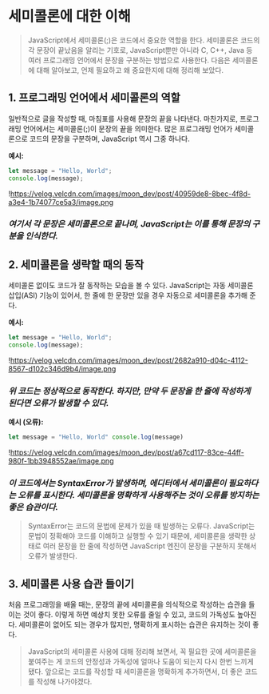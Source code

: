 # 세미콜론에 대한 이해

> JavaScript에서 세미콜론(;)은 코드에서 중요한 역할을 한다. 세미콜론은 코드의 각 문장이 끝났음을 알리는 기호로, JavaScript뿐만 아니라 C, C++, Java 등 여러 프로그래밍 언어에서 문장을 구분하는 방법으로 사용한다. 다음은 세미콜론에 대해 알아보고, 언제 필요하고 왜 중요한지에 대해 정리해 보았다.

## 1. 프로그래밍 언어에서 세미콜론의 역할

일반적으로 글을 작성할 때, 마침표를 사용해 문장의 끝을 나타낸다. 마찬가지로, 프로그래밍 언어에서는 세미콜론(;)이 문장의 끝을 의미한다. 많은 프로그래밍 언어가 세미콜론으로 코드의 문장을 구분하며, JavaScript 역시 그중 하나다.

**예시:**

```jsx
let message = "Hello, World";
console.log(message);
```

!https://velog.velcdn.com/images/moon_dev/post/40959de8-8bec-4f8d-a3e4-1b74077ce5a3/image.png

### **_여기서 각 문장은 세미콜론으로 끝나며, JavaScript는 이를 통해 문장의 구분을 인식한다._**

## 2. 세미콜론을 생략할 때의 동작

세미콜론 없이도 코드가 잘 동작하는 모습을 볼 수 있다. JavaScript는 자동 세미콜론 삽입(ASI) 기능이 있어서, 한 줄에 한 문장만 있을 경우 자동으로 세미콜론을 추가해 준다.

**예시:**

```jsx
let message = "Hello, World";
console.log(message);
```

!https://velog.velcdn.com/images/moon_dev/post/2682a910-d04c-4112-8567-d102c346d9b4/image.png

### **_위 코드는 정상적으로 동작한다. 하지만, 만약 두 문장을 한 줄에 작성하게 된다면 오류가 발생할 수 있다._**

**예시 (오류):**

```jsx
let message = "Hello, World" console.log(message)
```

!https://velog.velcdn.com/images/moon_dev/post/a67cd117-83ce-44ff-980f-1bb3948552ae/image.png

### **_이 코드에서는 SyntaxError가 발생하며, 에디터에서 세미콜론이 필요하다는 오류를 표시한다. 세미콜론을 명확하게 사용해주는 것이 오류를 방지하는 좋은 습관이다._**

> SyntaxError는 코드의 문법에 문제가 있을 때 발생하는 오류다. JavaScript는 문법이 정확해야 코드를 이해하고 실행할 수 있기 때문에, 세미콜론을 생략한 상태로 여러 문장을 한 줄에 작성하면 JavaScript 엔진이 문장을 구분하지 못해서 오류가 발생한다.

## 3. 세미콜론 사용 습관 들이기

처음 프로그래밍을 배울 때는, 문장의 끝에 세미콜론을 의식적으로 작성하는 습관을 들이는 것이 좋다. 이렇게 하면 예상치 못한 오류를 줄일 수 있고, 코드의 가독성도 높아진다. 세미콜론이 없어도 되는 경우가 많지만, 명확하게 표시하는 습관은 유지하는 것이 좋다.

> JavaScript의 세미콜론 사용에 대해 정리해 보면서, 꼭 필요한 곳에 세미콜론을 붙여주는 게 코드의 안정성과 가독성에 얼마나 도움이 되는지 다시 한번 느끼게 됐다. 앞으로는 코드를 작성할 때 세미콜론을 명확하게 추가하면서, 더 좋은 코드를 작성해 나가야겠다.
